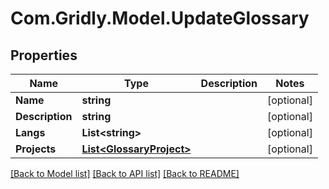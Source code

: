 # Com.Gridly.Model.UpdateGlossary

## Properties

Name | Type | Description | Notes
------------ | ------------- | ------------- | -------------
**Name** | **string** |  | [optional] 
**Description** | **string** |  | [optional] 
**Langs** | **List&lt;string&gt;** |  | [optional] 
**Projects** | [**List&lt;GlossaryProject&gt;**](GlossaryProject.md) |  | [optional] 

[[Back to Model list]](../README.md#documentation-for-models) [[Back to API list]](../README.md#documentation-for-api-endpoints) [[Back to README]](../README.md)

